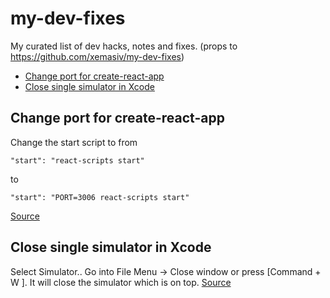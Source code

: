 # my-dev-fixes

My curated list of dev hacks, notes and fixes. (props to https://github.com/xemasiv/my-dev-fixes)


* [Change port for create-react-app](#change-port-for-create-react-app)
* [Close single simulator in Xcode](#close_single_simulator_in_xcode)

## Change port for create-react-app
Change the start script to from 
```
"start": "react-scripts start"
```
to
```
"start": "PORT=3006 react-scripts start"
```
[Source](#https://stackoverflow.com/questions/40714583/how-to-specify-a-port-to-run-a-create-react-app-based-project)

## Close single simulator in Xcode

Select Simulator.. Go into File Menu -> Close window or press [Command + W ]. It will close the simulator which is on top.
[Source](#https://stackoverflow.com/questions/45165635/how-to-quit-or-close-single-simulator-from-opened-multiple-simulator-in-xcode-9)
